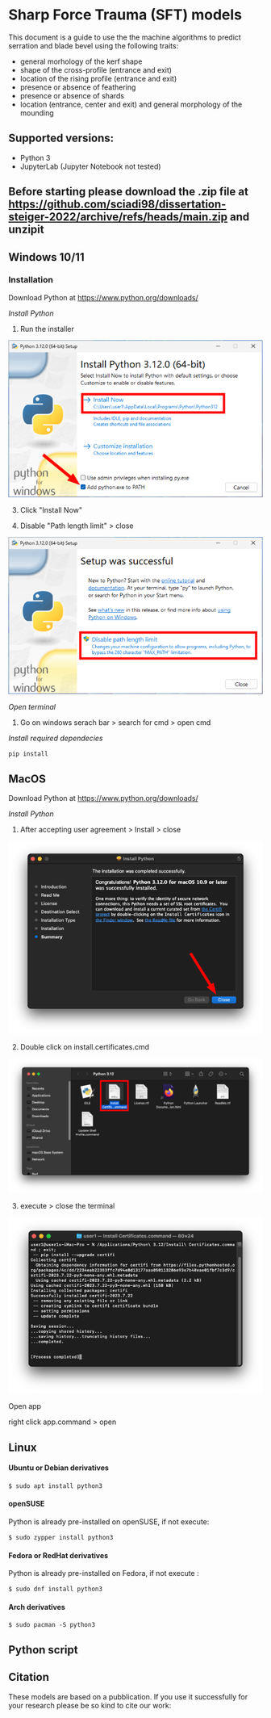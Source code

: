 # Sharp Force Trauma (SFT) models

This document is a guide to use the the machine algorithms to predict serration and blade bevel using the following traits:
- general morhology of the kerf shape
- shape of the cross-profile (entrance and exit)
- location of the rising profile (entrance and exit)
- presence or absence of feathering
- presence or absence of shards
- location (entrance, center and exit) and general morphology of the mounding


## Supported versions:

- Python 3 
- JupyterLab (Jupyter Notebook not tested)

## Before starting please download the .zip file at https://github.com/sciadi98/dissertation-steiger-2022/archive/refs/heads/main.zip and unzipit


## Windows 10/11
### Installation
Download Python at https://www.python.org/downloads/ 

*Install Python*
1. Run the installer

![Alt text](Figures/image-1.png)

3. Click "Install Now"


4. Disable "Path length limit" > close

![Alt text](Figures/image-2.png)

*Open terminal*

1. Go on windows serach bar > search for cmd > open cmd

*Install required dependecies*

```
pip install 
```

## MacOS
Download Python at https://www.python.org/downloads/
 
*Install Python* 
1. After accepting user agreement > Install > close

![Alt text](Figures/image-3.png)

2. Double click on install.certificates.cmd 

![Alt text](Figures/image-4.png)

3. execute > close the terminal 

![Alt text](Figures/image-5.png)

Open app

right click app.command > open







## Linux


#### Ubuntu or Debian derivatives

```
$ sudo apt install python3
````
#### openSUSE
Python is already pre-installed on openSUSE, if not execute:
```
$ sudo zypper install python3
```
#### Fedora or RedHat derivatives
Python is already pre-installed on Fedora, if not execute :
```
$ sudo dnf install python3
```
#### Arch derivatives
```
$ sudo pacman -S python3
```

## Python script

## Citation 
These models are based on a pubblication. If you use it successfully for your research please be so kind to cite our work:


